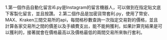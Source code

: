 1.第一個作品自動化留言i6.py是Instagram的留言機器人，可以做到在指定貼文底下客製化留言，並且按讚。
2.第二個作品是加密貨幣套利.py，使用了幣安、MAX、Kraken三間交易所的api，每間格秒數查詢一次指定交易對的價格，並且計算各家交易所之間的價差以及手續費支出，能不能夠獲利，如果計算完結果是可以獲利的，接著就會在價格最高以及價格最低的兩間交易所來執行套利。
